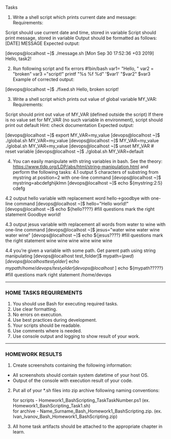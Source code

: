Tasks
 1. Write a shell script which prints current date and message:
Requirements:

Script should use current date and time, stored in variable
Script should print message, stored in variable
Output should be formatted as follows: [DATE] MESSAGE
Expected output:

[devops@localhost ~]$ ./message.sh
[Mon Sep 30 17:52:36 +03 2019] Hello, task2!
 

2. Run following script and fix errors
#!bin/bash
var1= "Hello, "
var2 = "broken"
var3 ="script!"
printf "%s %f %d" '$var1' "$var2" $var3
Example of corrected output:

[devops@localhost ~]$ ./fixed.sh
Hello, broken script!
 

3. Write a shell script which prints out value of global variable MY_VAR: 
Requirements:

Script should print out value of MY_VAR (defined outside the script)
If there is no value set for MY_VAR (no such variable in environment), script should print out default
Hint: check documentation
Expected output:

[devops@localhost ~]$ export MY_VAR=my_value
[devops@localhost ~]$ ./global.sh
MY_VAR=my_value
[devops@localhost ~]$ MY_VAR=my_value ./global.sh 
MY_VAR=my_value
[devops@localhost ~]$ unset MY_VAR  # reset variable
[devops@localhost ~]$ ./global.sh
MY_VAR=default
 

4. You can easily manipulate with string variables in bash. See the theory: https://www.tldp.org/LDP/abs/html/string-manipulation.html and perform the following tasks:
4.1 output 5 characters of substring from mystring at position=2 with one-line command
[devops@localhost ~]$ mystring=abcdefghijklmn
[devops@localhost ~]$ echo ${mystring:2:5}
cdefg
 

4.2 output hello variable with replacement word hello->goodbye with one-line command
[devops@localhost ~]$ hello="Hello world!"
[devops@localhost ~]$ echo ${hello????} #fill questions mark the right statement
Goodbye world!
 

4.3 output jesus variable with replacement all words from water to wine with one-line command
[devops@localhost ~]$ jesus="water wine water wine water wine"
[devops@localhost ~]$ echo ${jesus????} #fill questions mark the right statement
wine wine wine wine wine wine
 

4.4 you’re given a variable with some path. Get parent path using string manipulating
[devops@localhost test_folder]$ mypath=$(pwd)
[devops@localhost test_folder]$ echo ${mypath}
/home/devops/test_folder
[devops@localhost ~]$ echo ${mypath?????} #fill questions mark right statement
/home/devops

---
### HOME TASKS REQUIREMENTS
1. You should use Bash for executing required tasks.<br/>
2. Use clear formatting.<br/>
3. No errors on execution.<br/>
4. Use best practices during development.<br/>
5. Your scripts should be readable.<br/>
6. Use comments where is needed.<br/>
7. Use console output and logging to show result of your work.<br/>

---
### HOMEWORK RESULTS
1. Create screenshots containing the following information:<br/>
  * All screenshots should contain system datetime of your host OS.<br/>
  * Output of the console with execution result of your code.<br/>

2. Put all of your  *.sh files into zip archive following naming conventions:<br/>

   for scripts - Homework1_BashScripting_TaskTaskNumber.ps1 (ex. Homework1_BashScripting_Task1.sh)<br/>
   for archive - Name_Surname_Bash_Homework1_BashScripting.zip. (ex. Ivan_Ivanov_Bash_Homework1_BashScripting.zip)<br/>

3. All home task artifacts should be attached to the appropriate chapter in learn.<br/>

